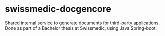 # swissmedic-docgencore
Shared internal service to generate documents for third-party applications. Done as part of a Bachelor thesis at Swissmedic, using Java Spring-boot.
